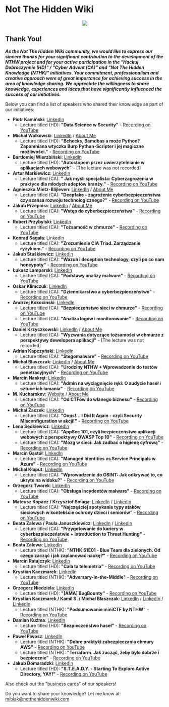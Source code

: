 # Not The Hidden Wiki

<p align="center">
  <img src="https://raw.githubusercontent.com/notthehiddenwiki/NTHW/nthw/.github/banner.png">
</p>

## Thank You!

***As the Not The Hidden Wiki community, we would like to express our sincere thanks for your significant contribution to the development of the NTHW project and for your active participation in the "Hackuj Dobroczynnie (HD)" / "Cyber ​​Advent (CA)" and "Not The Hidden Knowledge (NTHK)" initiatives. Your commitment, professionalism and creative approach were of great importance for achieving success in the area of ​​knowledge sharing. We appreciate the willingness to share knowledge, experiences and ideas that have significantly influenced the success of our initiatives.***

Below you can find a list of speakers who shared their knowledge as part of our initiatives:

- **Piotr Kamiński**: [LinkedIn](https://www.linkedin.com/in/piotr-kaminski-1336b012/)
  - Lecture titled (HD): **"Data Science w Security"** - [Recording on YouTube](https://www.youtube.com/watch?v=5Fn7KucCou0)
- **Michał Walkowski**: [LinkedIn](https://www.linkedin.com/in/michal-walkowski/) / [About Me](https://github.com/notthehiddenwiki/NTHW/blob/nthw/Business%20Cards/mwalkowski.md)
  - Lecture titled (HD): **"Bchecks, Bamdbas a może Python? Zapomniana wtyczka Burp Python-Scripter i jej magiczne możliwości."** - [Recording on YouTube](https://www.youtube.com/watch?v=izL1yEehFEg)
- **Bartłomiej Wierzbiński**: [LinkedIn](https://www.linkedin.com/in/bart%C5%82omiej-w-494795b5/)
  - Lecture titled (HD): **"Autostopem przez uwierzytelnianie w aplikacjach webowych"** - [The lecture was not recorded]
- **Artur Markiewicz**: [LinkedIn](https://www.linkedin.com/in/artur-markiewicz/)
  - Lecture titled (CA): **" Jak myśli specjalista: Cyberzagrożenia w praktyce dla młodych adeptów branży."** - [Recording on YouTube](https://www.youtube.com/watch?v=GcwydqF4s_U)
- **Agnieszka Mietz-Blijleven**: [LinkedIn](https://www.linkedin.com/in/agnieszkamietz/) / [About Me](https://github.com/notthehiddenwiki/NTHW/blob/nthw/Business%20Cards/Agnieszka_Mietz-Blijleven.md)
  - Lecture titled (CA): **"Deepfake - zagrożenie cyberbezpieczeństwa czy szansa rozwoju technologicznego?"** - [Recording on YouTube](https://www.youtube.com/watch?v=D9Yv1scuemw)
- **Jakub Przepióra**: [LinkedIn](https://linkedin.com/in/jakub-przepiora/) / [About Me](https://github.com/notthehiddenwiki/NTHW/blob/nthw/Business%20Cards/jakub-przepiora.md)
  - Lecture titled (CA): **"Wstęp do cyberbezpieczeństwa"** - [Recording on YouTube](https://www.youtube.com/watch?v=dhJCvE_Y0_I)
- **Robert Przybylski**: [LinkedIn](https://www.linkedin.com/in/przybylskirobert/)
  - Lecture titled (CA): **"Tożsamość w chmurze"** - [Recording on YouTube](https://www.youtube.com/watch?v=4sFJu0nzsWI)
- **Konrad Sagała**: [LinkedIn](https://www.linkedin.com/in/konradsagala/)
  - Lecture titled (CA): **"Zrozumienie CIA Triad. Zarządzanie ryzykiem."** - [Recording on YouTube](https://www.youtube.com/watch?v=riBgTM6Aeoo)
- **Jakub Staśkiewicz**: [LinkedIn](https://www.linkedin.com/in/kubas/)
  - Lecture titled (CA): **"Wazuh i deception technology, czyli po co nam honeypoty"** - [Recording on YouTube](https://www.youtube.com/watch?v=nP-koNnVWAU)
- **Łukasz Lamparski**: [LinkedIn](https://www.linkedin.com/in/lukasz-lamparski/)
  - Lecture titled (CA): **"Podstawy analizy malware"** - [Recording on YouTube](https://www.youtube.com/watch?v=6Jp6wuquOoM)
- **Oskar Klimczuk**: [LinkedIn](https://www.linkedin.com/in/oskar-klimczuk/)
  - Lecture titled (CA): **"Dziennikarstwo a cyberbezpieczeństwo"** - [Recording on YouTube](https://www.youtube.com/watch?v=CS0E5ivxp50)
- **Andrzej Kokocinski**: [LinkedIn](https://www.linkedin.com/in/%E2%98%81%F0%9F%94%92-andrzej-kokocinski-39024832/)
  - Lecture titled (CA): **"Bezpieczeństwo sieci w chmurze"** - [Recording on YouTube](https://www.youtube.com/watch?v=-unYtfkcA_w)
  - Lecture titled (CA): **"Analiza logów i monitorowanie"** - [Recording on YouTube](https://www.youtube.com/watch?v=4WmNYBAptTs)
- **Daniel Krzyczkowski**: [LinkedIn](https://www.linkedin.com/in/daniel-krzyczkowski/) / [About Me](https://github.com/notthehiddenwiki/NTHW/blob/nthw/Business%20Cards/daniel-krzyczkowski.md)
  - Lecture titled (CA): **"Wyzwania dotyczące tożsamości w chmurze z perspektywy dewelopera aplikacji"** - [The lecture was not recorded]
- **Adrian Kapczyński**: [LinkedIn](https://www.linkedin.com/in/hpar3s/)
  - Lecture titled (CA): **"Stegomalware"** - [Recording on YouTube](https://www.youtube.com/watch?v=65a4FV0cNg8)
- **Michał Błaszczak**: [LinkedIn](https://www.linkedin.com/in/michal-blaszczak/) / [About Me](https://github.com/notthehiddenwiki/NTHW/blob/nthw/Business%20Cards/mblaszczak.md)
  - Lecture titled (CA): **"Urodziny NTHW + Wprowadzenie do testów penetracyjnych"** - [Recording on YouTube](https://www.youtube.com/watch?v=zWiPjd2hN8w)
- **Marcin Naskręt**: [LinkedIn](https://www.linkedin.com/in/marcin-naskr%C4%99t-940383219/)
  - Lecture titled (CA): **"Admin na wyciągnięcie ręki: O audycie haseł i sztuce ich łamania"** - [Recording on YouTube](https://www.youtube.com/watch?v=4X_iQUnfOZI)
- **M. Kucharskov**: [Website](https://kucharskov.pl/) / [About Me](https://github.com/notthehiddenwiki/NTHW/blob/nthw/Business%20Cards/m_kucharskov.md)
  - Lecture titled (CA): **"Od CTFów do włanego biznesu"** - [Recording on YouTube](https://www.youtube.com/watch?v=72xaqy6H2GU)
- **Michał Żaczek**: [LinkedIn](https://www.linkedin.com/in/micha%C5%82-%C5%BCaczek3/)
  - Lecture titled (CA): **"Oops!... I Did It Again - czyli Security Misconfiguration w akcji!"** - [Recording on YouTube](https://www.youtube.com/watch?v=Kvl49_X4X-Y)
- **Lena Sędkiewicz**: [LinkedIn](https://www.linkedin.com/in/lena-sedkiewicz/)
  - Lecture titled (CA): **"AppSec 101, czyli bezpieczeństwo aplikacji webowych z perspektywy OWASP Top 10"** - [Recording on YouTube](https://www.youtube.com/watch?v=DI-_H4qaDWY)
  - Lecture titled (CA): **"Mózg w sieci: Jak zadbać o higienę cyfrową"** - [Recording on YouTube](https://www.youtube.com/watch?v=sEiHeDCKs80)
- **Marcin Gąstół**: [LinkedIn](https://www.linkedin.com/in/marcin-gastol/)
  - Lecture titled (CA): **"Managed Identities vs Service Principals w Azure"** - [Recording on YouTube](https://www.youtube.com/watch?v=pubmP8ixOQA)
- **Michał Kłaput**: [LinkedIn](https://www.linkedin.com/in/michalklaput/)
  - Lecture titled (CA): **"Wprowadzenie do OSINT: Jak odkrywać to, co ukryte na widoku?"** - [Recording on YouTube](https://www.youtube.com/watch?v=IcmCt70y9Bk)
- **Grzegorz Tworek**: [LinkedIn](https://www.linkedin.com/in/grzegorztworek/)
  - Lecture titled (CA): **"Obsługa incydentów malware"** - [Recording on YouTube](https://www.youtube.com/watch?v=2nHaezXgXL0)
- **Mateusz Kopacz / Krzysztof Smaga**: [LinkedIn](https://www.linkedin.com/in/mateusz-kopacz-444542a3/) / [LinkedIn](https://www.linkedin.com/in/smagakrzysztof/) 
  - Lecture titled (CA): **"Najczęściej spotykanie typy ataków sieciowych w kontekście ochrony dzieci i seniorów"** - [Recording on YouTube](https://youtu.be/OPdSPqAis6E)
- **Beata Zalewa / Paula Januszkiewicz**: [LinkedIn](https://www.linkedin.com/in/beatazalewa/) / [LinkedIn](https://www.linkedin.com/in/paulajanuszkiewicz/)
  - Lecture titled (CA): **"Przygotowanie do kariery w cyberbezpieczeństwie + Introduction to Threat Hunting"** - [Recording on YouTube](https://youtu.be/qQbZDcSv9uI) 
- **Beata Zalewa**: [LinkedIn](https://www.linkedin.com/in/beatazalewa/)
  - Lecture titled (NTHK): **"NTHK S1E01 - Blue Team dla zielonych. Od czego zacząć i jak zaplanować naukę?"** - [Recording on YouTube](https://www.youtube.com/watch?v=I1xutYHjAnY)
- **Marcin Ratajczyk**: [LinkedIn](https://www.linkedin.com/in/znanyproblem/)
  - Lecture titled (HD): **"Cała ta telemetria"** - [Recording on YouTube](https://youtu.be/8mAQfXxBqOQ)
- **Krystian Kaczmarek**: [LinkedIn](https://www.linkedin.com/in/krystiankaczmarek/)
  - Lecture titled (NTHK): **"Adversary-in-the-Middle"** - [Recording on YouTube](https://youtu.be/B7RUsLjuOqk)
- **Grzegorz Niedziela**: [LinkedIn](https://www.linkedin.com/in/gniedziela/)
  - Lecture titled (HD): **"[AMA] BugBounty"** - [Recording on YouTube](https://youtu.be/37fBGKw0UxM)
- **Krystian Kaczmarek / Kamil S. / Michał Błaszczak**: [LinkedIn](https://www.linkedin.com/in/krystiankaczmarek/) / [LinkedIn](https://www.linkedin.com/in/kamil-s-387a5a31b/) / [LinkedIn](https://www.linkedin.com/in/michal-blaszczak/)
  - Lecture titled (NTHK): **"Podsumowanie miniCTF by NTHW"** - [Recording on YouTube](https://youtu.be/7JBKNbX0PGE)
- **Damian Kuźma**: [LinkedIn](https://www.linkedin.com/in/damiankuzma/)
  - Lecture titled (HD): **"Bezpieczeństwo haseł"** - [Recording on YouTube](https://www.youtube.com/watch?v=hJLHGrmxIbs)
- **Paweł Piwosz**: [LinkedIn](https://www.linkedin.com/in/pawelpiwosz/)
  - Lecture titled (NTHK): **"Dobre praktyki zabezpieczania chmury AWS"** - [Recording on YouTube](https://youtu.be/YvmfDw5XpD8)
  - Lecture titled (NTHK): **"Terraform. Jak zacząć, żeby było dobrze i bezpiecznie"** - [Recording on YouTube](https://youtu.be/qu_D1IloEZM)
- **Jakub Domaradzki**: [LinkedIn](https://www.linkedin.com/in/jakub-domaradzki-sec/)
  - Lecture titled (HD): **"S.T.E.A.D.Y. - Starting To Explore Active Directory, YAY!"** - [Recording on YouTube](https://youtu.be/HsYg05j4I5g)
  

Also check out the "[business cards](https://github.com/notthehiddenwiki/NTHW/blob/nthw/Business%20Cards)" of our speakers!

Do you want to share your knowledge? Let me know at: [miblak@notthehiddenwiki.com](mailto:miblak@notthehiddenwiki.com)